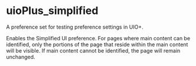 # uioPlus_simplified

A preference set for testing preference settings in UIO+.

Enables the Simplified UI preference. For pages where main content can be identified, only the portions of the page that reside within the main content will be visible. If main content cannot be identified, the page will remain unchanged.

